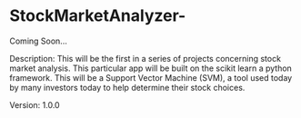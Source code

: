 # StockMarketAnalyzer-

Coming Soon...

Description: This will be the first in a series of projects concerning stock market analysis. This particular app will be built on the scikit learn a python framework. This will be a Support Vector Machine (SVM), a tool used today by many investors today to help determine their stock choices.

Version: 1.0.0
